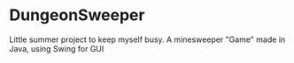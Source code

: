 # DungeonSweeper
 Little summer project to keep myself busy. A minesweeper "Game" made in Java, using Swing for GUI
